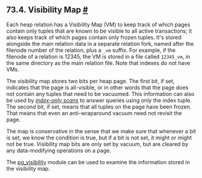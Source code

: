 ## 73.4. Visibility Map [#](#STORAGE-VM)

Each heap relation has a Visibility Map (VM) to keep track of which pages contain only tuples that are known to be visible to all active transactions; it also keeps track of which pages contain only frozen tuples. It's stored alongside the main relation data in a separate relation fork, named after the filenode number of the relation, plus a `_vm` suffix. For example, if the filenode of a relation is 12345, the VM is stored in a file called `12345_vm`, in the same directory as the main relation file. Note that indexes do not have VMs.

The visibility map stores two bits per heap page. The first bit, if set, indicates that the page is all-visible, or in other words that the page does not contain any tuples that need to be vacuumed. This information can also be used by [*index-only scans*](indexes-index-only-scans "11.9. Index-Only Scans and Covering Indexes") to answer queries using only the index tuple. The second bit, if set, means that all tuples on the page have been frozen. That means that even an anti-wraparound vacuum need not revisit the page.

The map is conservative in the sense that we make sure that whenever a bit is set, we know the condition is true, but if a bit is not set, it might or might not be true. Visibility map bits are only set by vacuum, but are cleared by any data-modifying operations on a page.

The [pg\_visibility](pgvisibility "F.35. pg_visibility — visibility map information and utilities") module can be used to examine the information stored in the visibility map.